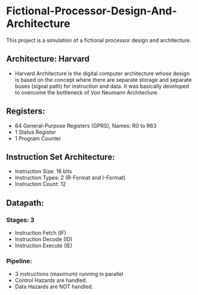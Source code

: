 # Fictional-Processor-Design-And-Architecture
This project is a simulation of a fictional processor design and architecture.

## Architecture: Harvard
- Harvard Architecture is the digital computer architecture whose design is based on the concept
where there are separate storage and separate buses (signal path) for instruction and
data. It was basically developed to overcome the bottleneck of Von Neumann Architecture.
## Registers:
- 64 General-Purpose Registers (GPRS), Names: R0 to R63
- 1 Status Register
- 1 Program Counter
## Instruction Set Architecture:
- Instruction Size: 16 bits
- Instruction Types: 2 (R-Format and I-Format)
- Instruction Count: 12
## Datapath:
### Stages: 3
- Instruction Fetch (IF)
- Instruction Decode (ID)
- Instruction Execute (IE)
### Pipeline: 
- 3 instructions (maximum) running in parallel
- Control Hazards are handled.
- Data Hazards are NOT handled.

